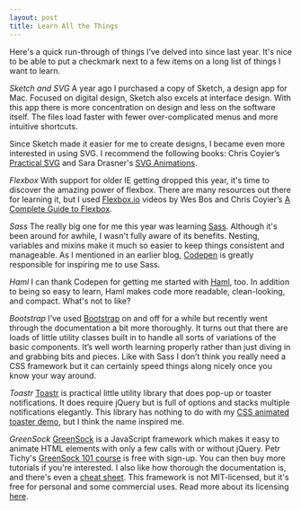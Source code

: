```yaml
---
layout: post
title: Learn All the Things
---
```


Here's a quick run-through of things I’ve delved into since last year.  It's nice to be able to put a checkmark next to a few
items on a long list of things I want to learn.


*Sketch and SVG*
A year ago I purchased a copy of Sketch, a design app for Mac.  Focused on digital design, Sketch also excels at interface design. With this app there is more concentration on design and less on the software itself. The files load faster with fewer over-complicated menus and more intuitive shortcuts.

Since Sketch made it easier for me to create designs, I became even more interested in using SVG.  I recommend the following books: Chris Coyier’s [Practical SVG](https://abookapart.com/products/practical-svg) and Sara Drasner's [SVG Animations](http://shop.oreilly.com/product/0636920045335.do).

*Flexbox*
With support for older IE getting dropped this year, it's time to discover the amazing power of flexbox.  There are many resources out there for learning it, but I used [Flexbox.io](https://flexbox.io/) videos by Wes Bos and Chris Coyier’s [A Complete Guide to Flexbox](https://css-tricks.com/snippets/css/a-guide-to-flexbox/).

*Sass*
The really big one for me this year was learning [Sass](http://sass-lang.com/). Although it's been around for awhile, I wasn't fully aware of its benefits. Nesting, variables and mixins make it much so easier to keep things consistent and manageable. As I mentioned in an earlier blog, [Codepen](https://codepen.io/) is greatly responsible for inspiring me to use Sass.

*Haml*
I can thank Codepen for getting me started with [Haml](http://haml.info/), too. In addition to being so easy to learn, Haml makes code more readable, clean-looking, and compact. What's not to like?
 
*Bootstrap*
I’ve used [Bootstrap](http://getbootstrap.com/) on and off for a while but recently went through the documentation a bit more
thoroughly.  It turns out that there are loads of little utility classes built in to handle all sorts of variations of 
the basic components. It’s well worth learning properly rather than just diving in and grabbing bits and pieces. 
Like with Sass I don’t think you really need a CSS framework but it can certainly speed things along nicely once you know 
your way around. 

*Toastr*
[Toastr](https://codeseven.github.io/toastr/) is practical little utility library that does pop-up or toaster notifications. 
It does require jQuery but is full of options and stacks multiple notifications elegantly.  This library has nothing to do
with my [CSS animated toaster demo](https://codepen.io/TWAIN/full/rjQNpJ/), but I think the name inspired me.

*GreenSock*
[GreenSock](https://greensock.com/) is a JavaScript framework which makes it easy to animate HTML elements with only a few calls with or without jQuery. Petr Tichy's [GreenSock 101 course](https://ihatetomatoes.net/g101/) is free with sign-up.  You can then buy more tutorials if you're interested.  I also like how thorough the documentation is, and there's even a [cheat sheet](https://ihatetomatoes.net/wp-content/uploads/2015/08/GreenSock-Cheatsheet-2.pdf).  This framework is not MIT-licensed, but it's free for personal and some commercial uses. Read more about its licensing [here](https://greensock.com/licensing/).
